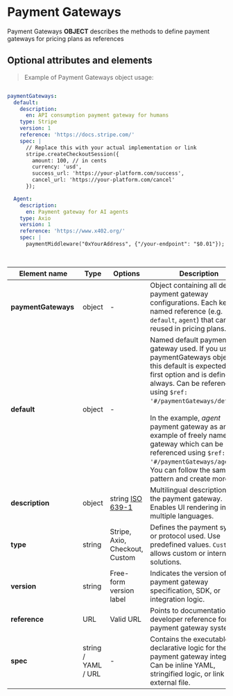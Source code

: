 # Payment Gateways

Payment Gateways **OBJECT** describes the methods to define payment gateways for pricing plans as references

## Optional attributes and elements

> Example of Payment Gateways object usage:

```yml

paymentGateways:
  default:
    description:
      en: API consumption payment gateway for humans
    type: Stripe
    version: 1
    reference: 'https://docs.stripe.com/'
    spec: |
      // Replace this with your actual implementation or link
      stripe.createCheckoutSession({
        amount: 100, // in cents
        currency: 'usd',
        success_url: 'https://your-platform.com/success',
        cancel_url: 'https://your-platform.com/cancel'
      });

  Agent:
    description:
      en: Payment gateway for AI agents
    type: Axio
    version: 1
    reference: 'https://www.x402.org/'
    spec: |
      paymentMiddleware("0xYourAddress", {"/your-endpoint": "$0.01"});

  

```

| <div style="width:150px">Element name</div>   | Type  | Options  | Description  |
|---|---|---|---|
| **paymentGateways** | object | - | Object containing all defined payment gateway configurations. Each key is a named reference (e.g. `default`, `agent`) that can be reused in pricing plans. |
| **default** | object | - | Named default payment gateway used. If you use paymentGateways object, this default is expected to be first option and is defined always. Can be referenced using `$ref: '#/paymentGateways/default'`. <br/> <br/> In the example, _agent_ payment gateway as an example of freely named gateway which can be referenced using `$ref: '#/paymentGateways/agent'`. You can follow the same pattern and create more |
| **description** | object | string [ISO 639-1](https://en.wikipedia.org/wiki/List_of_ISO_639-1_codes) | Multilingual descriptions of the payment gateway. Enables UI rendering in multiple languages. |
| **type** | string | Stripe, Axio, Checkout, Custom | Defines the payment system or protocol used. Use predefined values. `Custom` allows custom or internal solutions. |
| **version** | string | Free-form version label | Indicates the version of the payment gateway specification, SDK, or integration logic. |
| **reference** | URL | Valid URL | Points to documentation or developer reference for the payment gateway system. |
| **spec** | string / YAML / URL | - | Contains the executable or declarative logic for the payment gateway integration. Can be inline YAML, stringified logic, or link to external file. |
